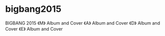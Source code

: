 # bigbang2015

BIGBANG 2015
《M》
Album and Cover
《A》
Album and Cover
《D》
Album and Cover
《E》
Album and Cover
